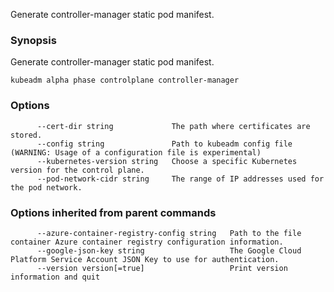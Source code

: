 
Generate controller-manager static pod manifest.

### Synopsis


Generate controller-manager static pod manifest.

```
kubeadm alpha phase controlplane controller-manager
```

### Options

```
      --cert-dir string             The path where certificates are stored.
      --config string               Path to kubeadm config file (WARNING: Usage of a configuration file is experimental)
      --kubernetes-version string   Choose a specific Kubernetes version for the control plane.
      --pod-network-cidr string     The range of IP addresses used for the pod network.
```

### Options inherited from parent commands

```
      --azure-container-registry-config string   Path to the file container Azure container registry configuration information.
      --google-json-key string                   The Google Cloud Platform Service Account JSON Key to use for authentication.
      --version version[=true]                   Print version information and quit
```
